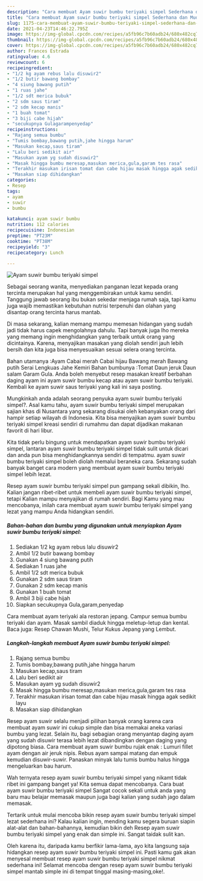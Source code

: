 ```yaml
---
description: "Cara membuat Ayam suwir bumbu teriyaki simpel Sederhana dan Mudah Dibuat"
title: "Cara membuat Ayam suwir bumbu teriyaki simpel Sederhana dan Mudah Dibuat"
slug: 1175-cara-membuat-ayam-suwir-bumbu-teriyaki-simpel-sederhana-dan-mudah-dibuat
date: 2021-04-23T14:46:22.795Z
image: https://img-global.cpcdn.com/recipes/a5fb96c7b60adb24/680x482cq70/ayam-suwir-bumbu-teriyaki-simpel-foto-resep-utama.jpg
thumbnail: https://img-global.cpcdn.com/recipes/a5fb96c7b60adb24/680x482cq70/ayam-suwir-bumbu-teriyaki-simpel-foto-resep-utama.jpg
cover: https://img-global.cpcdn.com/recipes/a5fb96c7b60adb24/680x482cq70/ayam-suwir-bumbu-teriyaki-simpel-foto-resep-utama.jpg
author: Frances Estrada
ratingvalue: 4.6
reviewcount: 6
recipeingredient:
- "1/2 kg ayam rebus lalu disuwir2"
- "1/2 butir bawang bombay"
- "4 siung bawang putih"
- "1 ruas jahe"
- "1/2 sdt merica bubuk"
- "2 sdm saus tiram"
- "2 sdm kecap manis"
- "1 buah tomat"
- "3 biji cabe hijah"
- "secukupnya Gulagarampenyedap"
recipeinstructions:
- "Rajang semua bumbu"
- "Tumis bombay,bawang putih,jahe hingga harum"
- "Masukan kecap,saus tiram"
- "Lalu beri sedikit air"
- "Masukan ayam yg sudah disuwir2"
- "Masak hingga bumbu meresap,masukan merica,gula,garam tes rasa"
- "Terakhir masukan irisan tomat dan cabe hijau masak hingga agak sedikit layu"
- "Masakan siap dihidangkan"
categories:
- Resep
tags:
- ayam
- suwir
- bumbu

katakunci: ayam suwir bumbu 
nutrition: 112 calories
recipecuisine: Indonesian
preptime: "PT23M"
cooktime: "PT38M"
recipeyield: "3"
recipecategory: Lunch

---
```



![Ayam suwir bumbu teriyaki simpel](https://img-global.cpcdn.com/recipes/a5fb96c7b60adb24/680x482cq70/ayam-suwir-bumbu-teriyaki-simpel-foto-resep-utama.jpg)

Sebagai seorang wanita, menyediakan panganan lezat kepada orang tercinta merupakan hal yang menggembirakan untuk kamu sendiri. Tanggung jawab seorang ibu bukan sekedar menjaga rumah saja, tapi kamu juga wajib memastikan kebutuhan nutrisi terpenuhi dan olahan yang disantap orang tercinta harus mantab.

Di masa  sekarang, kalian memang mampu memesan hidangan yang sudah jadi tidak harus capek mengolahnya dahulu. Tapi banyak juga lho mereka yang memang ingin menghidangkan yang terbaik untuk orang yang dicintainya. Karena, menyajikan masakan yang diolah sendiri jauh lebih bersih dan kita juga bisa menyesuaikan sesuai selera orang tercinta. 

Bahan utamanya :Ayam Cabai merah Cabai hijau Bawang merah Bawang putih Serai Lengkuas Jahe Kemiri Bahan bumbunya :Tomat Daun jeruk Daun salam Garam Gula. Anda boleh menyebut resep masakan kreatif berbahan daging ayam ini ayam suwir bumbu kecap atau ayam suwir bumbu teriyaki. Kembali ke ayam suwir saus teriyaki yang kali ini saya posting.

Mungkinkah anda adalah seorang penyuka ayam suwir bumbu teriyaki simpel?. Asal kamu tahu, ayam suwir bumbu teriyaki simpel merupakan sajian khas di Nusantara yang sekarang disukai oleh kebanyakan orang dari hampir setiap wilayah di Indonesia. Kita bisa menyajikan ayam suwir bumbu teriyaki simpel kreasi sendiri di rumahmu dan dapat dijadikan makanan favorit di hari libur.

Kita tidak perlu bingung untuk mendapatkan ayam suwir bumbu teriyaki simpel, lantaran ayam suwir bumbu teriyaki simpel tidak sulit untuk dicari dan anda pun bisa menghidangkannya sendiri di tempatmu. ayam suwir bumbu teriyaki simpel boleh diolah memalui beraneka cara. Sekarang sudah banyak banget cara modern yang membuat ayam suwir bumbu teriyaki simpel lebih lezat.

Resep ayam suwir bumbu teriyaki simpel pun gampang sekali dibikin, lho. Kalian jangan ribet-ribet untuk membeli ayam suwir bumbu teriyaki simpel, tetapi Kalian mampu menyajikan di rumah sendiri. Bagi Kamu yang mau mencobanya, inilah cara membuat ayam suwir bumbu teriyaki simpel yang lezat yang mampu Anda hidangkan sendiri.

<!--inarticleads1-->

##### Bahan-bahan dan bumbu yang digunakan untuk menyiapkan Ayam suwir bumbu teriyaki simpel:

1. Sediakan 1/2 kg ayam rebus lalu disuwir2
1. Ambil 1/2 butir bawang bombay
1. Gunakan 4 siung bawang putih
1. Sediakan 1 ruas jahe
1. Ambil 1/2 sdt merica bubuk
1. Gunakan 2 sdm saus tiram
1. Gunakan 2 sdm kecap manis
1. Gunakan 1 buah tomat
1. Ambil 3 biji cabe hijah
1. Siapkan secukupnya Gula,garam,penyedap


Cara membuat ayam teriyaki ala restoran jepang. Campur semua bumbu teriyaki dan ayam. Masak sambil diaduk hingga meletup-letup dan kental. Baca juga: Resep Chawan Mushi, Telur Kukus Jepang yang Lembut. 

<!--inarticleads2-->

##### Langkah-langkah membuat Ayam suwir bumbu teriyaki simpel:

1. Rajang semua bumbu
1. Tumis bombay,bawang putih,jahe hingga harum
1. Masukan kecap,saus tiram
1. Lalu beri sedikit air
1. Masukan ayam yg sudah disuwir2
1. Masak hingga bumbu meresap,masukan merica,gula,garam tes rasa
1. Terakhir masukan irisan tomat dan cabe hijau masak hingga agak sedikit layu
1. Masakan siap dihidangkan


Resep ayam suwir selalu menjadi pilihan banyak orang karena cara membuat ayam suwir ini cukup simple dan bisa memakai aneka variasi bumbu yang lezat. Selain itu, bagi sebagian orang menyantap daging ayam yang sudah disuwir terasa lebih lezat dibandingkan dengan daging yang dipotong biasa. Cara membuat ayam suwir bumbu rujak enak : Lumuri fillet ayam dengan air jeruk nipis. Rebus ayam sampai matang dan empuk kemudian disuwir-suwir. Panaskan minyak lalu tumis bumbu halus hingga mengeluarkan bau harum. 

Wah ternyata resep ayam suwir bumbu teriyaki simpel yang nikamt tidak ribet ini gampang banget ya! Kita semua dapat mencobanya. Cara buat ayam suwir bumbu teriyaki simpel Sangat cocok sekali untuk anda yang baru mau belajar memasak maupun juga bagi kalian yang sudah jago dalam memasak.

Tertarik untuk mulai mencoba bikin resep ayam suwir bumbu teriyaki simpel lezat sederhana ini? Kalau kalian ingin, mending kamu segera buruan siapin alat-alat dan bahan-bahannya, kemudian bikin deh Resep ayam suwir bumbu teriyaki simpel yang enak dan simple ini. Sangat taidak sulit kan. 

Oleh karena itu, daripada kamu berfikir lama-lama, ayo kita langsung saja hidangkan resep ayam suwir bumbu teriyaki simpel ini. Pasti kamu gak akan menyesal membuat resep ayam suwir bumbu teriyaki simpel nikmat sederhana ini! Selamat mencoba dengan resep ayam suwir bumbu teriyaki simpel mantab simple ini di tempat tinggal masing-masing,oke!.

